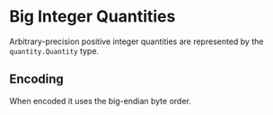 # Big Integer Quantities

Arbitrary-precision positive integer quantities are represented by the `quantity.Quantity` type.

## Encoding

When encoded it uses the big-endian byte order.
